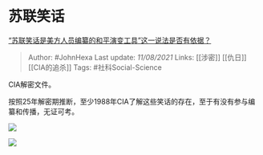 # 苏联笑话
[“苏联笑话是美方人员编纂的和平演变工具”这一说法是否有依据？](https://www.zhihu.com/question/478650686/answer/2053518621)

> Author: #JohnHexa 
Last update: *11/08/2021* 
Links:  [[涉密]] [[仇日]] [[CIA的追杀]]
Tags: #社科Social-Science 

CIA解密文件。

按照25年解密期推断，至少1988年CIA了解这些笑话的存在，至于有没有参与编纂和传播，无证可考。

![](https://pic2.zhimg.com/50/v2-967d3b8b7cedb2a4b30a85151da24d38_720w.jpg?source=1940ef5c)

  

![](https://pic2.zhimg.com/50/v2-304a7a239b7b4ebcdfd7352cb8387d5c_720w.jpg?source=1940ef5c)